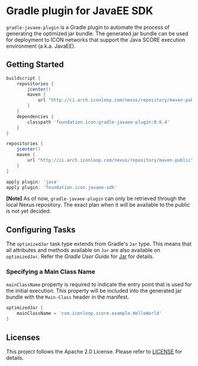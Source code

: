 # Gradle plugin for JavaEE SDK

`gradle-javaee-plugin` is a Gradle plugin to automate the process of generating the optimized jar bundle.
The generated jar bundle can be used for deployment to ICON networks that support the Java SCORE execution environment (a.k.a. JavaEE).

## Getting Started

```groovy
buildscript {
    repositories {
        jcenter()
        maven {
            url "http://ci.arch.iconloop.com/nexus/repository/maven-public"
        }
    }
    dependencies {
        classpath 'foundation.icon:gradle-javaee-plugin:0.6.4'
    }
}

repositories {
    jcenter()
    maven {
        url "http://ci.arch.iconloop.com/nexus/repository/maven-public"
    }
}

apply plugin: 'java'
apply plugin: 'foundation.icon.javaee-sdk'
```

**[Note]** As of now, `gradle-javaee-plugin` can only be retrieved through the local Nexus repository.
The exact plan when it will be available to the public is not yet decided.

## Configuring Tasks

The `optimizedJar` task type extends from Gradle's `Jar` type.
This means that all attributes and methods available on `Jar` are also available on `optimizedJar`.
Refer the _Gradle User Guide_ for [Jar](https://docs.gradle.org/current/dsl/org.gradle.api.tasks.bundling.Jar.html) for details.

### Specifying a Main Class Name

`mainClassName` property is required to indicate the entry point that is used for the initial execution.
This property will be included into the generated jar bundle with the `Main-Class` header in the manifest.

```groovy
optimizedJar {
    mainClassName = 'com.iconloop.score.example.HelloWorld'
}
```

## Licenses

This project follows the Apache 2.0 License. Please refer to [LICENSE](https://www.apache.org/licenses/LICENSE-2.0) for details.
